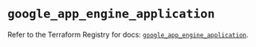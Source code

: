 # `google_app_engine_application`

Refer to the Terraform Registry for docs: [`google_app_engine_application`](https://registry.terraform.io/providers/hashicorp/google/5.39.1/docs/resources/app_engine_application).
